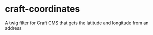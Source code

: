 # craft-coordinates
A twig filter for Craft CMS that gets the latitude and longitude from an address
